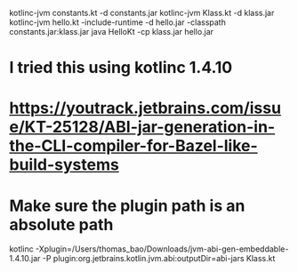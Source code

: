 
kotlinc-jvm constants.kt -d constants.jar
kotlinc-jvm Klass.kt -d klass.jar
kotlinc-jvm hello.kt -include-runtime -d hello.jar -classpath constants.jar:klass.jar
java HelloKt -cp klass.jar hello.jar

# I tried this using kotlinc 1.4.10
# https://youtrack.jetbrains.com/issue/KT-25128/ABI-jar-generation-in-the-CLI-compiler-for-Bazel-like-build-systems
# Make sure the plugin path is an absolute path
kotlinc -Xplugin=/Users/thomas_bao/Downloads/jvm-abi-gen-embeddable-1.4.10.jar -P plugin:org.jetbrains.kotlin.jvm.abi:outputDir=abi-jars Klass.kt
